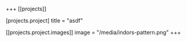+++
[[projects]]

[projects.project]
title = "asdf"

[[projects.project.images]]
image = "/media/indors-pattern.png"
+++

